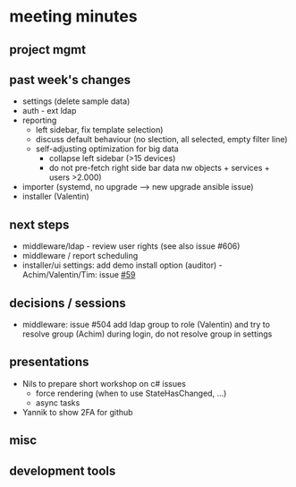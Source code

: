 # meeting minutes

## project mgmt

## past week's changes
- settings (delete sample data)
- auth - ext ldap
- reporting
  - left sidebar, fix template selection)
  - discuss default behaviour (no slection, all selected, empty filter line)
  - self-adjusting optimization for big data
    - collapse left sidebar (>15 devices)
    - do not pre-fetch right side bar data nw objects + services + users >2.000)
- importer (systemd, no upgrade --> new upgrade ansible issue)
- installer (Valentin)

## next steps
- middleware/ldap - review user rights (see also issue #606)
- middleware / report scheduling
- installer/ui settings: add demo install option (auditor) - Achim/Valentin/Tim: issue [#59](https://github.com/CactuseSecurity/firewall-orchestrator/issues/59)

## decisions / sessions
- middleware: issue #504 add ldap group to role (Valentin) and try to resolve group (Achim) during login, do not resolve group in settings 

## presentations
- Nils to prepare short workshop on c# issues
  - force rendering (when to use StateHasChanged, ...)
  - async tasks
- Yannik to show 2FA for github
  
## misc

## development tools
